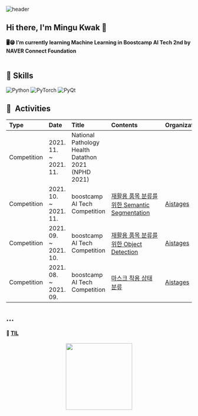 ![header](https://capsule-render.vercel.app/api?type=waving&&color=0:000000,100:0f9b0f&height=180&section=header&reversak=flase&text=Mingu%20Kwak&fontSize=50&fontColor=ffffff&fontAlign=80&fontAlignY=35)
<!-- https://github.com/kyechan99/capsule-render#egg -->

## Hi there, I'm Mingu Kwak 👋

**🖥😁 I’m currently learning Machine Learning in Boostcamp AI Tech 2nd by NAVER Connect Foundation**
<br><br>
 
 
## 🔨 Skills
![Python](https://img.shields.io/badge/python-3670A0?style=for-the-badge&logo=python&logoColor=ffdd54)
![PyTorch](https://img.shields.io/badge/PyTorch-%23EE4C2C.svg?style=for-the-badge&logo=PyTorch&logoColor=white)
![PyQt](https://img.shields.io/badge/Qt-%23217346.svg?style=for-the-badge&logo=Qt&logoColor=white)

## 🎡 &nbsp;Activities
|   Type    |   Date | Title    | Contents | Organization |
|   :---    |   :------------ | :---   | :--- |:--- |
|Competition| 2021. 11.<br>~ 2021. 11.| National Pathology Health Datathon 2021 (NPHD 2021)| 
|Competition| 2021. 10.<br>~ 2021. 11.| boostcamp AI Tech Competition |[재활용 품목 분류를 위한 Semantic Segmentation](https://github.com/deokgu/semantic-segmentation-level2-cv-09)&nbsp;&nbsp;&nbsp;&nbsp;&nbsp;&nbsp; | [Aistages](https://stages.ai/)|
| Competition| 2021. 09.<br>~ 2021. 10.| boostcamp AI Tech Competition|[재활용 품목 분류를 위한 Object Detection](https://github.com/deokgu/object-detection-level2-cv-09)&nbsp;&nbsp;&nbsp;&nbsp;&nbsp;&nbsp; | [Aistages](https://stages.ai/)|
| Competition|  2021. 08.<br>~ 2021. 09.| boostcamp AI Tech Competition|[마스크 착용 상태 분류](https://github.com/deokgu/image-classification-level1-23)&nbsp;&nbsp;&nbsp;&nbsp;&nbsp;&nbsp; | [Aistages](https://stages.ai/)|


## ...
#### 💾 [TIL](https://github.com/deokgu/deokgu/wiki)
<!-- https://github.com/iloveslowfood -->


<p align="center">
<a href="https://github.com/deokgu">
  <img height="180em" src="https://github-readme-stats-eight-theta.vercel.app/api?username=deokgu&show_icons=true&theme=blue-green&include_all_commits=true&count_private=true"/>
<!--   <img height="180em" src="https://github-readme-stats-eight-theta.vercel.app/api/top-langs/?username=deokgu&layout=compact&langs_count=8&theme=blue-green"/> -->
</a>
</p>
